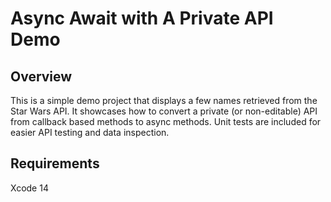 # Async Await with A Private API Demo

## Overview

This is a simple demo project that displays a few names retrieved from the Star Wars API. It showcases how to convert a private (or non-editable) API from callback based methods to async methods. Unit tests are included for easier API testing and data inspection.

## Requirements

Xcode 14
